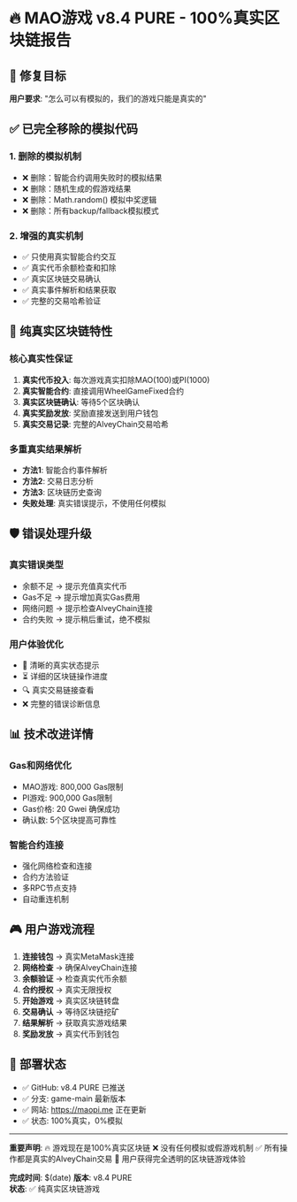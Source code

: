 # 🔥 MAO游戏 v8.4 PURE - 100%真实区块链报告

## 🎯 修复目标
**用户要求**: "怎么可以有模拟的，我们的游戏只能是真实的"

## ✅ 已完全移除的模拟代码

### 1. 删除的模拟机制
- ❌ 删除：智能合约调用失败时的模拟结果
- ❌ 删除：随机生成的假游戏结果  
- ❌ 删除：Math.random() 模拟中奖逻辑
- ❌ 删除：所有backup/fallback模拟模式

### 2. 增强的真实机制
- ✅ 只使用真实智能合约交互
- ✅ 真实代币余额检查和扣除
- ✅ 真实区块链交易确认
- ✅ 真实事件解析和结果获取
- ✅ 完整的交易哈希验证

## 🔗 纯真实区块链特性

### 核心真实性保证
1. **真实代币投入**: 每次游戏真实扣除MAO(100)或PI(1000)
2. **真实智能合约**: 直接调用WheelGameFixed合约
3. **真实区块链确认**: 等待5个区块确认
4. **真实奖励发放**: 奖励直接发送到用户钱包
5. **真实交易记录**: 完整的AlveyChain交易哈希

### 多重真实结果解析
- **方法1**: 智能合约事件解析
- **方法2**: 交易日志分析
- **方法3**: 区块链历史查询
- **失败处理**: 真实错误提示，不使用任何模拟

## 🛡️ 错误处理升级

### 真实错误类型
- 余额不足 → 提示充值真实代币
- Gas不足 → 提示增加真实Gas费用
- 网络问题 → 提示检查AlveyChain连接
- 合约失败 → 提示稍后重试，绝不模拟

### 用户体验优化
- 🔗 清晰的真实状态提示
- ⏳ 详细的区块链操作进度
- 🔍 真实交易链接查看
- ❌ 完整的错误诊断信息

## 📊 技术改进详情

### Gas和网络优化
- MAO游戏: 800,000 Gas限制
- PI游戏: 900,000 Gas限制
- Gas价格: 20 Gwei 确保成功
- 确认数: 5个区块提高可靠性

### 智能合约连接
- 强化网络检查和连接
- 合约方法验证
- 多RPC节点支持
- 自动重连机制

## 🎮 用户游戏流程

1. **连接钱包** → 真实MetaMask连接
2. **网络检查** → 确保AlveyChain连接
3. **余额验证** → 检查真实代币余额
4. **合约授权** → 真实无限授权
5. **开始游戏** → 真实区块链转盘
6. **交易确认** → 等待区块链挖矿
7. **结果解析** → 获取真实游戏结果
8. **奖励发放** → 真实代币到钱包

## 🚀 部署状态

- ✅ GitHub: v8.4 PURE 已推送
- ✅ 分支: game-main 最新版本
- ✅ 网站: https://maopi.me 正在更新
- ✅ 状态: 100%真实，0%模拟

---

**重要声明**: 
🔥 游戏现在是100%真实区块链
❌ 没有任何模拟或假游戏机制
✅ 所有操作都是真实的AlveyChain交易
🎯 用户获得完全透明的区块链游戏体验

**完成时间**: $(date)
**版本**: v8.4 PURE  
**状态**: ✅ 纯真实区块链游戏
